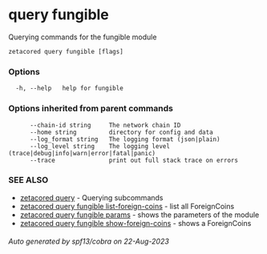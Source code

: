 # query fungible

Querying commands for the fungible module

```
zetacored query fungible [flags]
```

### Options

```
  -h, --help   help for fungible
```

### Options inherited from parent commands

```
      --chain-id string     The network chain ID
      --home string         directory for config and data 
      --log_format string   The logging format (json|plain) 
      --log_level string    The logging level (trace|debug|info|warn|error|fatal|panic) 
      --trace               print out full stack trace on errors
```

### SEE ALSO

* [zetacored query](zetacored_query.md)	 - Querying subcommands
* [zetacored query fungible list-foreign-coins](zetacored_query_fungible_list-foreign-coins.md)	 - list all ForeignCoins
* [zetacored query fungible params](zetacored_query_fungible_params.md)	 - shows the parameters of the module
* [zetacored query fungible show-foreign-coins](zetacored_query_fungible_show-foreign-coins.md)	 - shows a ForeignCoins

###### Auto generated by spf13/cobra on 22-Aug-2023
